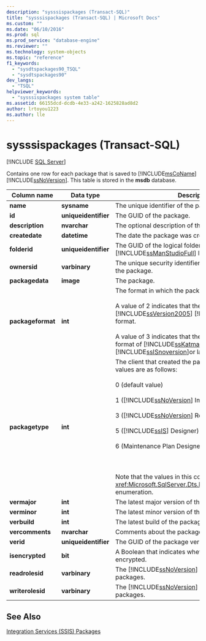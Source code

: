 ```yaml
---
description: "sysssispackages (Transact-SQL)"
title: "sysssispackages (Transact-SQL) | Microsoft Docs"
ms.custom: ""
ms.date: "06/10/2016"
ms.prod: sql
ms.prod_service: "database-engine"
ms.reviewer: ""
ms.technology: system-objects
ms.topic: "reference"
f1_keywords: 
  - "sysdtspackages90_TSQL"
  - "sysdtspackages90"
dev_langs: 
  - "TSQL"
helpviewer_keywords: 
  - "sysssispackages system table"
ms.assetid: 66155dcd-dcdb-4e33-a242-1625828ad8d2
author: lrtoyou1223
ms.author: lle
---
```

# sysssispackages (Transact-SQL)
[!INCLUDE [SQL Server](../../includes/applies-to-version/sqlserver.md)]

  Contains one row for each package that is saved to [!INCLUDE[msCoName](../../includes/msconame-md.md)] [!INCLUDE[ssNoVersion](../../includes/ssnoversion-md.md)]. This table is stored in the **msdb** database.  
  
  
|Column name|Data type|Description|  
|-----------------|---------------|-----------------|  
|**name**|**sysname**|The unique identifier of the package.|  
|**id**|**uniqueidentifier**|The GUID of the package.|  
|**description**|**nvarchar**|The optional description of the package.|  
|**createdate**|**datetime**|The date the package was created.|  
|**folderid**|**uniqueidentifier**|The GUID of the logical folder in which [!INCLUDE[ssManStudioFull](../../includes/ssmanstudiofull-md.md)] lists the package.|  
|**ownersid**|**varbinary**|The unique security identifier of the user who created the package.|  
|**packagedata**|**image**|The package.|  
|**packageformat**|**int**|The format in which the package is saved:<br /><br /> A value of 2 indicates that the package is saved in the [!INCLUDE[ssVersion2005](../../includes/ssversion2005-md.md)] [!INCLUDE[ssISnoversion](../../includes/ssisnoversion-md.md)] format.<br /><br /> A value of 3 indicates that the package is saved in format of [!INCLUDE[ssKatmai](../../includes/sskatmai-md.md)][!INCLUDE[ssISnoversion](../../includes/ssisnoversion-md.md)]or later.|  
|**packagetype**|**int**|The client that created the package. The possible values are as follows:<br /><br /> 0 (default value)<br /><br /> 1 ([!INCLUDE[ssNoVersion](../../includes/ssnoversion-md.md)] Import and Export Wizard)<br /><br /> 3 ([!INCLUDE[ssNoVersion](../../includes/ssnoversion-md.md)] Replication)<br /><br /> 5 ([!INCLUDE[ssIS](../../includes/ssis-md.md)] Designer)<br /><br /> 6 (Maintenance Plan Designer or Wizard).<br /><br /> <br /><br /> Note that the values in this column correspond to the <xref:Microsoft.SqlServer.Dts.Runtime.DTSPackageType> enumeration.|  
|**vermajor**|**int**|The latest major version of the package.|  
|**verminor**|**int**|The latest minor version of the package.|  
|**verbuild**|**int**|The latest build of the package.|  
|**vercomments**|**nvarchar**|Comments about the package version.|  
|**verid**|**uniqueidentifier**|The GUID of the package version.|  
|**isencrypted**|**bit**|A Boolean that indicates whether the package is encrypted.|  
|**readrolesid**|**varbinary**|The [!INCLUDE[ssNoVersion](../../includes/ssnoversion-md.md)] role that can load packages.|  
|**writerolesid**|**varbinary**|The [!INCLUDE[ssNoVersion](../../includes/ssnoversion-md.md)] role that can save packages.|  
  
## See Also  
 [Integration Services &#40;SSIS&#41; Packages](../../integration-services/integration-services-ssis-packages.md)  
  
  
